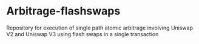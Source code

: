 # Arbitrage-flashswaps
Repository for execution of single path atomic arbitrage involving Uniswap V2 and Uniswap V3 using flash swaps in a single transaction
